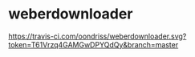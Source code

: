 # weberdownloader

https://travis-ci.com/oondriss/weberdownloader.svg?token=T61Vrzq4GAMGwDPYQdQy&branch=master
